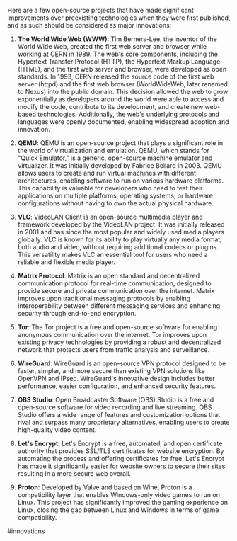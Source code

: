 
Here are a few open-source projects that have made significant improvements over preexisting technologies when they were first published, and as such should be considered as major innovations:

1. **The World Wide Web (WWW)**: Tim Berners-Lee, the inventor of the World Wide Web, created the first web server and browser while working at CERN in 1989. The web's core components, including the Hypertext Transfer Protocol (HTTP), the Hypertext Markup Language (HTML), and the first web server and browser, were developed as open standards. In 1993, CERN released the source code of the first web server (httpd) and the first web browser (WorldWideWeb, later renamed to Nexus) into the public domain. This decision allowed the web to grow exponentially as developers around the world were able to access and modify the code, contribute to its development, and create new web-based technologies. Additionally, the web's underlying protocols and languages were openly documented, enabling widespread adoption and innovation.

2. **QEMU**: QEMU is an open-source project that plays a significant role in the world of virtualization and emulation. QEMU, which stands for "Quick Emulator," is a generic, open-source machine emulator and virtualizer. It was initially developed by Fabrice Bellard in 2003. QEMU allows users to create and run virtual machines with different architectures, enabling software to run on various hardware platforms. This capability is valuable for developers who need to test their applications on multiple platforms, operating systems, or hardware configurations without having to own the actual physical hardware.

3. **VLC**: VideoLAN Client is an open-source multimedia player and framework developed by the VideoLAN project. It was initially released in 2001 and has since the most popular and widely used media players globally. VLC is known for its ability to play virtually any media format, both audio and video, without requiring additional codecs or plugins. This versatility makes VLC an essential tool for users who need a reliable and flexible media player.

4.  **Matrix Protocol**: Matrix is an open standard and decentralized communication protocol for real-time communication, designed to provide secure and private communication over the internet. Matrix improves upon traditional messaging protocols by enabling interoperability between different messaging services and enhancing security through end-to-end encryption.
    
3.  **Tor**: The Tor project is a free and open-source software for enabling anonymous communication over the internet. Tor improves upon existing privacy technologies by providing a robust and decentralized network that protects users from traffic analysis and surveillance.
    
5.  **WireGuard**: WireGuard is an open-source VPN protocol designed to be faster, simpler, and more secure than existing VPN solutions like OpenVPN and IPsec. WireGuard's innovative design includes better performance, easier configuration, and enhanced security features.
    
6.  **OBS Studio**: Open Broadcaster Software (OBS) Studio is a free and open-source software for video recording and live streaming. OBS Studio offers a wide range of features and customization options that rival and surpass many proprietary alternatives, enabling users to create high-quality video content.
    
7.  **Let's Encrypt**: Let's Encrypt is a free, automated, and open certificate authority that provides SSL/TLS certificates for website encryption. By automating the process and offering certificates for free, Let's Encrypt has made it significantly easier for website owners to secure their sites, resulting in a more secure web overall.

1.  **Proton**: Developed by Valve and based on Wine, Proton is a compatibility layer that enables Windows-only video games to run on Linux. This project has significantly improved the gaming experience on Linux, closing the gap between Linux and Windows in terms of game compatibility.

<!-- Keywords -->
#innovations
<!-- /Keywords -->
